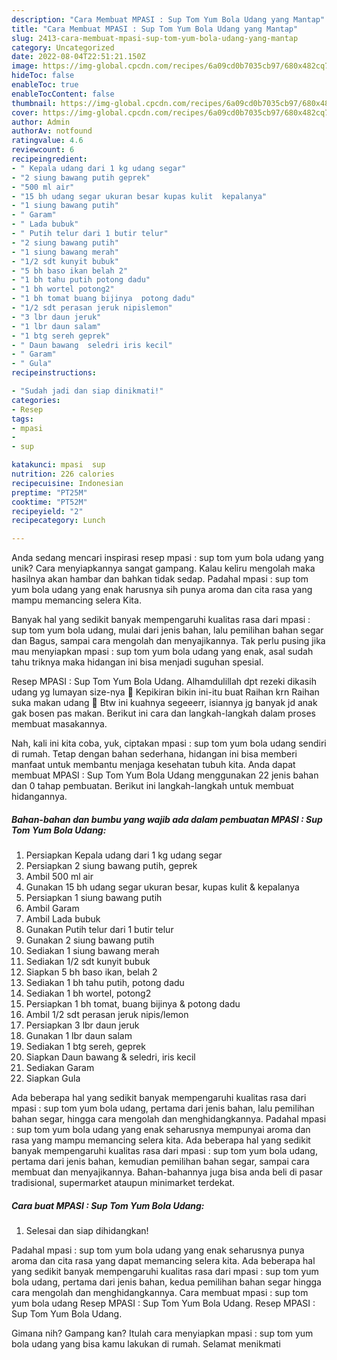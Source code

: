 ```yaml
---
description: "Cara Membuat MPASI : Sup Tom Yum Bola Udang yang Mantap"
title: "Cara Membuat MPASI : Sup Tom Yum Bola Udang yang Mantap"
slug: 2413-cara-membuat-mpasi-sup-tom-yum-bola-udang-yang-mantap
category: Uncategorized
date: 2022-08-04T22:51:21.150Z
image: https://img-global.cpcdn.com/recipes/6a09cd0b7035cb97/680x482cq70/mpasi-sup-tom-yum-bola-udang-foto-resep-utama.jpg
hideToc: false
enableToc: true
enableTocContent: false
thumbnail: https://img-global.cpcdn.com/recipes/6a09cd0b7035cb97/680x482cq70/mpasi-sup-tom-yum-bola-udang-foto-resep-utama.jpg
cover: https://img-global.cpcdn.com/recipes/6a09cd0b7035cb97/680x482cq70/mpasi-sup-tom-yum-bola-udang-foto-resep-utama.jpg
author: Admin
authorAv: notfound
ratingvalue: 4.6
reviewcount: 6
recipeingredient:
- " Kepala udang dari 1 kg udang segar"
- "2 siung bawang putih geprek"
- "500 ml air"
- "15 bh udang segar ukuran besar kupas kulit  kepalanya"
- "1 siung bawang putih"
- " Garam"
- " Lada bubuk"
- " Putih telur dari 1 butir telur"
- "2 siung bawang putih"
- "1 siung bawang merah"
- "1/2 sdt kunyit bubuk"
- "5 bh baso ikan belah 2"
- "1 bh tahu putih potong dadu"
- "1 bh wortel potong2"
- "1 bh tomat buang bijinya  potong dadu"
- "1/2 sdt perasan jeruk nipislemon"
- "3 lbr daun jeruk"
- "1 lbr daun salam"
- "1 btg sereh geprek"
- " Daun bawang  seledri iris kecil"
- " Garam"
- " Gula"
recipeinstructions:

- "Sudah jadi dan siap dinikmati!"
categories:
- Resep
tags:
- mpasi
- 
- sup

katakunci: mpasi  sup 
nutrition: 226 calories
recipecuisine: Indonesian
preptime: "PT25M"
cooktime: "PT52M"
recipeyield: "2"
recipecategory: Lunch

---
```





Anda sedang mencari inspirasi resep mpasi : sup tom yum bola udang yang unik? Cara menyiapkannya sangat gampang. Kalau keliru mengolah maka hasilnya akan hambar dan bahkan tidak sedap. Padahal mpasi : sup tom yum bola udang yang enak harusnya sih punya aroma dan cita rasa yang mampu memancing selera Kita.





Banyak hal yang sedikit banyak mempengaruhi kualitas rasa dari mpasi : sup tom yum bola udang, mulai dari jenis bahan, lalu pemilihan bahan segar dan Bagus, sampai cara mengolah dan menyajikannya. Tak perlu pusing jika mau menyiapkan mpasi : sup tom yum bola udang yang enak,      asal sudah tahu triknya maka hidangan ini bisa menjadi suguhan spesial.














Resep MPASI : Sup Tom Yum Bola Udang. Alhamdulillah dpt rezeki dikasih udang yg lumayan size-nya 🥰 Kepikiran bikin ini-itu buat Raihan krn Raihan suka makan udang 🍤 Btw ini kuahnya segeeerr, isiannya jg banyak jd anak gak bosen pas makan. Berikut ini cara dan langkah-langkah dalam proses membuat masakannya.






Nah, kali ini kita coba, yuk, ciptakan mpasi : sup tom yum bola udang sendiri di rumah. Tetap dengan bahan sederhana, hidangan ini bisa memberi manfaat untuk membantu menjaga kesehatan tubuh kita. Anda dapat membuat MPASI : Sup Tom Yum Bola Udang menggunakan 22 jenis bahan dan 0 tahap pembuatan. Berikut ini langkah-langkah untuk membuat hidangannya.

<!--inarticleads1-->

##### Bahan-bahan dan bumbu yang wajib ada dalam pembuatan MPASI : Sup Tom Yum Bola Udang:

1. Persiapkan  Kepala udang dari 1 kg udang segar
1. Persiapkan 2 siung bawang putih, geprek
1. Ambil 500 ml air
1. Gunakan 15 bh udang segar ukuran besar, kupas kulit &amp; kepalanya
1. Persiapkan 1 siung bawang putih
1. Ambil  Garam
1. Ambil  Lada bubuk
1. Gunakan  Putih telur dari 1 butir telur
1. Gunakan 2 siung bawang putih
1. Sediakan 1 siung bawang merah
1. Sediakan 1/2 sdt kunyit bubuk
1. Siapkan 5 bh baso ikan, belah 2
1. Sediakan 1 bh tahu putih, potong dadu
1. Sediakan 1 bh wortel, potong2
1. Persiapkan 1 bh tomat, buang bijinya &amp; potong dadu
1. Ambil 1/2 sdt perasan jeruk nipis/lemon
1. Persiapkan 3 lbr daun jeruk
1. Gunakan 1 lbr daun salam
1. Sediakan 1 btg sereh, geprek
1. Siapkan  Daun bawang &amp; seledri, iris kecil
1. Sediakan  Garam
1. Siapkan  Gula


Ada beberapa hal yang sedikit banyak mempengaruhi kualitas rasa dari mpasi : sup tom yum bola udang, pertama dari jenis bahan, lalu pemilihan bahan segar, hingga cara mengolah dan menghidangkannya. Padahal mpasi : sup tom yum bola udang yang enak seharusnya mempunyai aroma dan rasa yang mampu memancing selera kita. Ada beberapa hal yang sedikit banyak mempengaruhi kualitas rasa dari mpasi : sup tom yum bola udang, pertama dari jenis bahan, kemudian pemilihan bahan segar, sampai cara membuat dan menyajikannya. Bahan-bahannya juga bisa anda beli di pasar tradisional, supermarket ataupun minimarket terdekat. 

<!--inarticleads2-->

##### Cara buat MPASI : Sup Tom Yum Bola Udang:


1. Selesai dan siap dihidangkan!

Padahal mpasi : sup tom yum bola udang yang enak seharusnya punya aroma dan cita rasa yang dapat memancing selera kita. Ada beberapa hal yang sedikit banyak mempengaruhi kualitas rasa dari mpasi : sup tom yum bola udang, pertama dari jenis bahan, kedua pemilihan bahan segar hingga cara mengolah dan menghidangkannya. Cara membuat mpasi : sup tom yum bola udang Resep MPASI : Sup Tom Yum Bola Udang. Resep MPASI : Sup Tom Yum Bola Udang. 

Gimana nih? Gampang kan? Itulah cara menyiapkan mpasi : sup tom yum bola udang yang bisa kamu lakukan di rumah. Selamat menikmati
